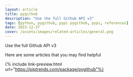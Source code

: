 ```yaml
---
layout: article
title: pygithub
description: "Use the full Github API v3"
tags: [python, pygithub, pypi pygithub, pypi, references]
date: 2023-12-27
cover: /assets/images/related-articles/general.png
---
```


Use the full Github API v3

Here are some articles that you may find helpful

{% include link-preview.html url="https://piptrends.com/package/pygithub"%}